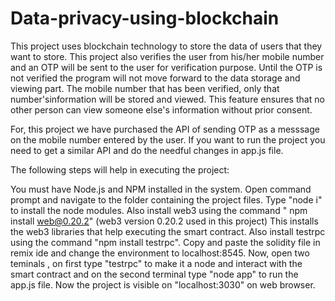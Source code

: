 
# Data-privacy-using-blockchain

This project uses blockchain technology to store the data of users that they want to store. This project also verifies the user from his/her mobile number and an OTP will be sent to the user for verification purpose. Until the OTP is not verified the program will not move forward to the data storage and viewing part. The mobile number that has been verified, only that number'sinformation will be stored and viewed. This feature ensures that no other person can view someone else's information without prior consent.

For, this project we have purchased the API of sending OTP as a messsage on the mobile number entered by the user. If you want to run the project you need to get a similar API and do the needful changes in app.js file.

The following steps will help in executing the project:

You must have Node.js and NPM installed in the system.
Open command prompt and navigate to the folder containing the project files.
Type "node i" to install the node modules.
Also install web3 using the command " npm install web@0.20.2" (web3 version 0.20.2 used in this project) This installs the web3 libraries that help executing the smart contract.
Also install testrpc using the command "npm install testrpc".
Copy and paste the solidity file in remix ide and change the environment to localhost:8545.
Now, open two teminals , on first type "testrpc" to make it a node and interact with the smart contract and on the second terminal type "node app" to run the app.js file.
Now the project is visible on "localhost:3030" on web browser.
